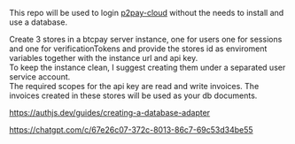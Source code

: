 This repo will be used to login [p2pay-cloud](https://github.com/p2payserver/p2pay-cloud) without the needs to install and use a database. 

Create 3 stores in a btcpay server instance, one for users one for sessions and one for verificationTokens and provide the stores id as enviroment variables together with the instance url and api key.    
To keep the instance clean, I suggest creating them under a separated user service account.  
The required scopes for the api key are read and write invoices.
The invoices created in these stores will be used as your db documents. 

https://authjs.dev/guides/creating-a-database-adapter

https://chatgpt.com/c/67e26c07-372c-8013-86c7-69c53d34be55